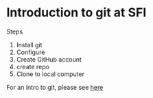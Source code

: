 # Introduction to git at SFI
Steps
1. Install git
1. Configure
1. Create GitHub account
1. create repo
1. Clone to local computer

For an intro to git, please see [here](https://git-scm.com)

